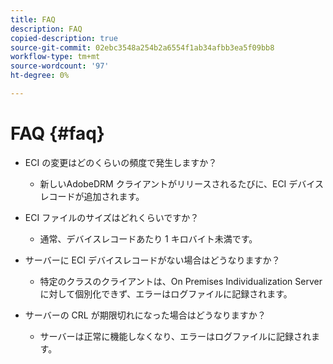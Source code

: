 ```yaml
---
title: FAQ
description: FAQ
copied-description: true
source-git-commit: 02ebc3548a254b2a6554f1ab34afbb3ea5f09bb8
workflow-type: tm+mt
source-wordcount: '97'
ht-degree: 0%

---
```


# FAQ {#faq}

* ECI の変更はどのくらいの頻度で発生しますか？
   * 新しいAdobeDRM クライアントがリリースされるたびに、ECI デバイスレコードが追加されます。

* ECI ファイルのサイズはどれくらいですか？
   * 通常、デバイスレコードあたり 1 キロバイト未満です。

* サーバーに ECI デバイスレコードがない場合はどうなりますか？
   * 特定のクラスのクライアントは、On Premises Individualization Server に対して個別化できず、エラーはログファイルに記録されます。

* サーバーの CRL が期限切れになった場合はどうなりますか？
   * サーバーは正常に機能しなくなり、エラーはログファイルに記録されます。
